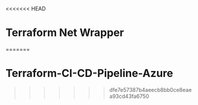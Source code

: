 <<<<<<< HEAD
# Terraform Net Wrapper
=======
# Terraform-CI-CD-Pipeline-Azure
>>>>>>> dfe7e57387b4aeecb8bb0ce8eaea93cd43fa6750
